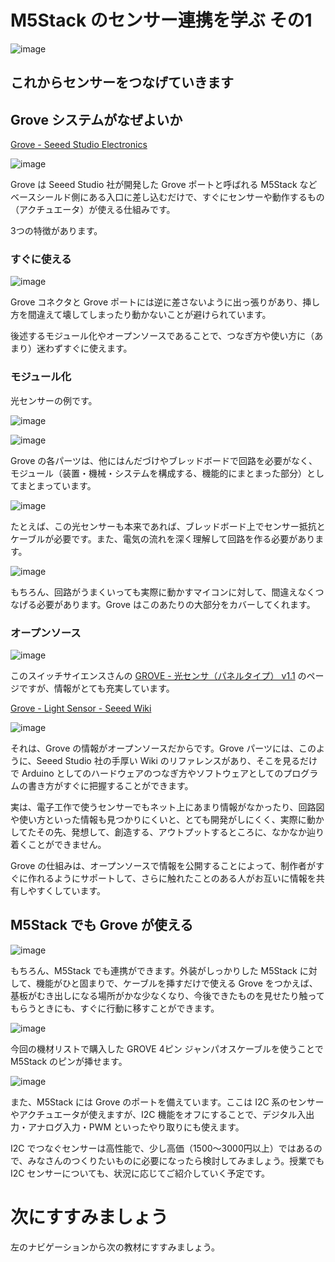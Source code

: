 # M5Stack のセンサー連携を学ぶ その1

![image](https://i.gyazo.com/2fe8f1e2d461451f6b5212996272c3ee.jpg)

## これからセンサーをつなげていきます

## Grove システムがなぜよいか

[Grove \- Seeed Studio Electronics](https://jp.seeedstudio.com/category/Grove-c-1003.html)

![image](https://i.gyazo.com/b359d329236a0414701c4ccd40fa74d5.jpg)

Grove は Seeed Studio 社が開発した Grove ポートと呼ばれる M5Stack などベースシールド側にある入口に差し込むだけで、すぐにセンサーや動作するもの（アクチュエータ）が使える仕組みです。

3つの特徴があります。

### すぐに使える

![image](https://i.gyazo.com/8265ccd6ddf4957580a7f6aef702acfd.jpg)

Grove コネクタと Grove ポートには逆に差さないように出っ張りがあり、挿し方を間違えて壊してしまったり動かないことが避けられています。

後述するモジュール化やオープンソースであることで、つなぎ方や使い方に（あまり）迷わずすぐに使えます。

### モジュール化

光センサーの例です。

![image](https://i.gyazo.com/bba7efd90c24ac240a80295dc22733e4.jpg)

![image](https://i.gyazo.com/cc53b30650e81d15eab4e7260fa64cde.jpg)

Grove の各パーツは、他にはんだづけやブレッドボードで回路を必要がなく、モジュール（装置・機械・システムを構成する、機能的にまとまった部分）としてまとまっています。

![image](https://i.gyazo.com/a354df133058457c43d811da85e1dbc1.jpg)

たとえば、この光センサーも本来であれば、ブレッドボード上でセンサー抵抗とケーブルが必要です。また、電気の流れを深く理解して回路を作る必要があります。

![image](https://i.gyazo.com/aeb145960b5b0a1ee296c2b7f174d2ef.jpg)

もちろん、回路がうまくいっても実際に動かすマイコンに対して、間違えなくつなげる必要があります。Grove はこのあたりの大部分をカバーしてくれます。

### オープンソース

![image](https://i.gyazo.com/c22ea19f0e1c9ab4aa3e328876a35f42.jpg)

このスイッチサイエンスさんの [GROVE \- 光センサ（パネルタイプ） v1\.1](https://www.switch-science.com/catalog/2854/) のページですが、情報がとても充実しています。

[Grove \- Light Sensor \- Seeed Wiki](https://wiki.seeedstudio.com/Grove-Light_Sensor/)

![image](https://i.gyazo.com/889cae183c6a9c42235c466965761b9b.jpg)

それは、Grove の情報がオープンソースだからです。Grove パーツには、このように、Seeed Studio 社の手厚い Wiki のリファレンスがあり、そこを見るだけで Arduino としてのハードウェアのつなぎ方やソフトウェアとしてのプログラムの書き方がすぐに把握することができます。

実は、電子工作で使うセンサーでもネット上にあまり情報がなかったり、回路図や使い方といった情報も見つかりにくいと、とても開発がしにくく、実際に動かしてたその先、発想して、創造する、アウトプットするところに、なかなか辿り着くことができません。

Grove の仕組みは、オープンソースで情報を公開することによって、制作者がすぐに作れるようにサポートして、さらに触れたことのある人がお互いに情報を共有しやすくしています。

## M5Stack でも Grove が使える

![image](https://i.gyazo.com/66c41f307332b60ef4f1a35f9589751a.png)

もちろん、M5Stack でも連携ができます。外装がしっかりした M5Stack に対して、機能がひと固まりで、ケーブルを挿すだけで使える Grove をつかえば、基板がむき出しになる場所がかな少なくなり、今後できたものを見せたり触ってもらうときにも、すぐに行動に移すことができます。

![image](https://i.gyazo.com/3a83ebae6f049cf22288a13b2b939e4d.jpg)

今回の機材リストで購入した GROVE 4ピン ジャンパオスケーブルを使うことで M5Stack のピンが挿せます。

![image](https://i.gyazo.com/a40caafe567107837f463d51077fa6c4.jpg)

また、M5Stack には Grove のポートを備えています。ここは I2C 系のセンサーやアクチュエータが使えますが、I2C 機能をオフにすることで、デジタル入出力・アナログ入力・PWM といったやり取りにも使えます。

I2C でつなぐセンサーは高性能で、少し高価（1500～3000円以上）ではあるので、みなさんのつくりたいものに必要になったら検討してみましょう。授業でも I2C センサーについても、状況に応じてご紹介していく予定です。

# 次にすすみましょう

左のナビゲーションから次の教材にすすみましょう。